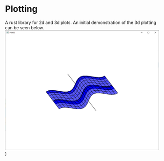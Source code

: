 # Plotting
A rust library for 2d and 3d plots.
An initial demonstration of the 3d plotting can be seen below.
![iInitial 3d version](plotting_demo.PNG?raw=true))

